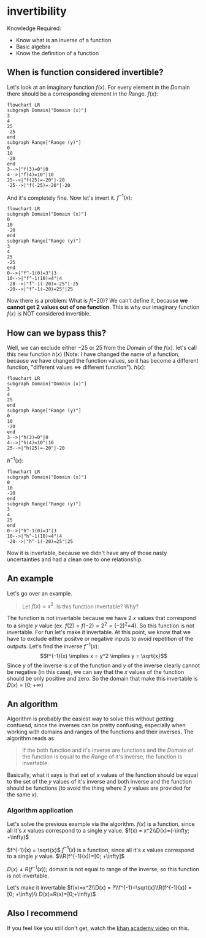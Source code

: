 # invertibility
Knowledge Required:
- Know what is an inverse of a function
- Basic algebra
- Know the definition of a function
## When is function considered invertible?
Let's look at an imaginary function $f(x)$. For every element in the $D$omain there should be a corresponding element in the $R$ange.
$f(x)$:
```mermaid
flowchart LR
subgraph Domain["Domain (x)"]
3
4
25
-25
end
subgraph Range["Range (y)"]
0
10
-20
end
3-->|"f(3)=0"|0
4-->|"f(4)=10"|10
25-->|"f(25)=-20"|-20
-25-->|"f(-25)=-20"|-20
```
And it's completely fine. Now let's invert it.
$f^{-1}(x)$:
```mermaid
flowchart LR
subgraph Domain["Domain (x)"]
0
10
-20
end
subgraph Range["Range (y)"]
3
4
25
-25
end
0-->|"f^-1(0)=3"|3
10-->|"f^-1(10)=4"|4
-20-->|"f^-1(-20)=-25"|-25
-20-->|"f^-1(-20)=25"|25
```
Now there is a problem: What is $f(-20)$? We can't define it, because **we cannot get 2 values out of one function**. This is why our imaginary function $f(x)$ is NOT considered invertible.

## How can we bypass this?
Well, we can exclude either $-25$ or $25$ from the $D$omain of the $f(x)$.
let's call this new function $h(x)$ (Note: I have changed the name of a function, because we have changed the function values, so it has become a different function, "different values $\iff$ different function").
$h(x)$:
```mermaid
flowchart LR
subgraph Domain["Domain (x)"]
3
4
25
end
subgraph Range["Range (y)"]
0
10
-20
end
3-->|"h(3)=0"|0
4-->|"h(4)=10"|10
25-->|"h(25)=-20"|-20
```
$h^{-1}(x)$:
```mermaid
flowchart LR
subgraph Domain["Domain (x)"]
0
10
-20
end
subgraph Range["Range (y)"]
3
4
25
end
0-->|"h^-1(0)=3"|3
10-->|"h^-1(10)=4"|4
-20-->|"h^-1(-20)=25"|25
```
Now it is invertable, because we didn't have any of those nasty uncertainties and had a clean one to one relationship.
## An example
Let's go over an example. 
> Let $f(x)=x^2$. Is this function invertable? Why?

The function is not invertable because we have 2 $x$ values that correspond to a single $y$ value (ex. $f(2)=f(-2)=2^2=(-2)^2$=4). So this function is not invertable.
For fun let's make it invertable. At this point, we know that we have to exclude either positve or negative inputs to avoid repetition of the outputs.
Let's find the inverse $f^{-1}(x)$:
$$f^{-1}(x) \implies x = y^2 \implies y = \sqrt{x}$$
Since $y$ of the inverse is $x$ of the function and $y$ of the inverse clearly cannot be negative (in this case), we can say that the $x$ values of the function should be only positive and zero. So the domain that make this invertable is $D(x)=[0; +\infty)$

## An algorithm
Algorithm is probably the easiest way to solve this without getting confuesd, since the inverses can be pretty confusing, especially when working with domains and ranges of the functions and their inverses.
The algorithm reads as:
> If the both  function and it's inverse are functions and the $D$omain of the function is equal to the $R$ange of it's inverse, the function is invertable.

Basically, what it says is that set of $x$ values of the function should be equal to the set of the $y$ values of it's inverse and both inverse and the function should be functions (to avoid the thing where 2 $y$ values are provided for the same $x$).
### Algorithm application
Let's solve the previous example via the algorithm.
$f(x)$ is a function, since all it's $x$ values correspond to a single $y$ value.
$f(x) = x^2\\D(x)=(-\infty; +\infty)$

$f^{-1}(x) = \sqrt{x}$
$f^{-1}(x)$ is a function, since all it's $x$ values correspond to a single $y$ value.
$\\R(f^{-1}(x))=[0; +\infty]$

$D(x) \neq R(f^{-1}(x))$; domain is not equal to range of the inverse, so this function is not invertable.

Let's make it invertable
$f(x)=x^2\\D(x) = ?\\f^{-1}=\sqrt{x}\\R(f^{-1}(x)) = [0; +\infty)\\
D(x)=R(x)=[0;+\infty)$

## Also I recommend
If you feel like you still don't get, watch the [khan academy video](https://www.youtube.com/watch?v=mPQCHmOxGlY) on this.

